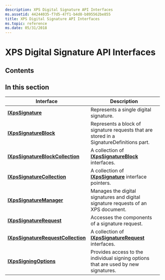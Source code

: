 ```yaml
---
description: XPS Digital Signature API Interfaces
ms.assetid: 44244035-f7d5-47f1-b4d8-b895562be855
title: XPS Digital Signature API Interfaces
ms.topic: reference
ms.date: 05/31/2018
---
```


# XPS Digital Signature API Interfaces

## Contents

## In this section



| Interface                                                                           | Description                                                                                         |
|-------------------------------------------------------------------------------------|-----------------------------------------------------------------------------------------------------|
| [**IXpsSignature**](/windows/desktop/api/xpsdigitalsignature/nn-xpsdigitalsignature-ixpssignature)<br/>                                   | Represents a single digital signature.<br/>                                                   |
| [**IXpsSignatureBlock**](/windows/desktop/api/xpsdigitalsignature/nn-xpsdigitalsignature-ixpssignatureblock)<br/>                         | Represents a block of signature requests that are stored in a SignatureDefinitions part.<br/> |
| [**IXpsSignatureBlockCollection**](/windows/desktop/api/xpsdigitalsignature/nn-xpsdigitalsignature-ixpssignatureblockcollection)<br/>     | A collection of [**IXpsSignatureBlock**](/windows/desktop/api/xpsdigitalsignature/nn-xpsdigitalsignature-ixpssignatureblock) interfaces.<br/>             |
| [**IXpsSignatureCollection**](/windows/desktop/api/xpsdigitalsignature/nn-xpsdigitalsignature-ixpssignaturecollection)<br/>               | A collection of [**IXpsSignature**](/windows/desktop/api/xpsdigitalsignature/nn-xpsdigitalsignature-ixpssignature) interface pointers.<br/>               |
| [**IXpsSignatureManager**](/windows/desktop/api/xpsdigitalsignature/nn-xpsdigitalsignature-ixpssignaturemanager)<br/>                     | Manages the digital signatures and digital signature requests of an XPS document.<br/>        |
| [**IXpsSignatureRequest**](/windows/desktop/api/xpsdigitalsignature/nn-xpsdigitalsignature-ixpssignaturerequest)<br/>                     | Accesses the components of a signature request.<br/>                                          |
| [**IXpsSignatureRequestCollection**](/windows/desktop/api/xpsdigitalsignature/nn-xpsdigitalsignature-ixpssignaturerequestcollection)<br/> | A collection of [**IXpsSignatureRequest**](/windows/desktop/api/xpsdigitalsignature/nn-xpsdigitalsignature-ixpssignaturerequest) interfaces.<br/>         |
| [**IXpsSigningOptions**](/windows/desktop/api/xpsdigitalsignature/nn-xpsdigitalsignature-ixpssigningoptions)<br/>                         | Provides access to the individual signing options that are used by new signatures.<br/>       |



 

 

 




